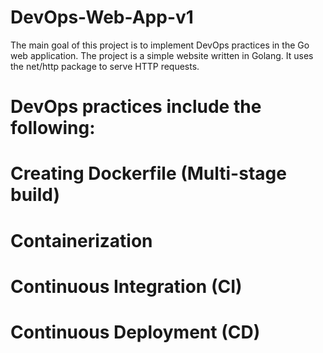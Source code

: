 # DevOps-Web-App-v1

The main goal of this project is to implement DevOps practices in the Go web application. The project is a simple website written in Golang. It uses the net/http package to serve HTTP requests.
# DevOps practices include the following:
# Creating Dockerfile (Multi-stage build)
# Containerization
# Continuous Integration (CI)
# Continuous Deployment (CD)
